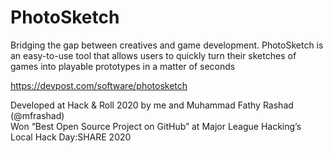 # PhotoSketch
Bridging the gap between creatives and game development. PhotoSketch is an easy-to-use tool that allows users to quickly turn their sketches of games into playable prototypes in a matter of seconds

https://devpost.com/software/photosketch

Developed at Hack & Roll 2020 by me and Muhammad Fathy Rashad (@mfrashad)<br>
Won “Best Open Source Project on GitHub” at Major League Hacking’s Local Hack Day:SHARE 2020
